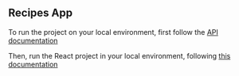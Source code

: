 ## Recipes App

To run the project on your local environment, first follow the [API documentation](https://github.com/devEzequiel/recipes-app/tree/main/recipes-api)

Then, run the React project in your local environment,  following [this documentation](https://github.com/devEzequiel/recipes-app/tree/main/recipes-layout)